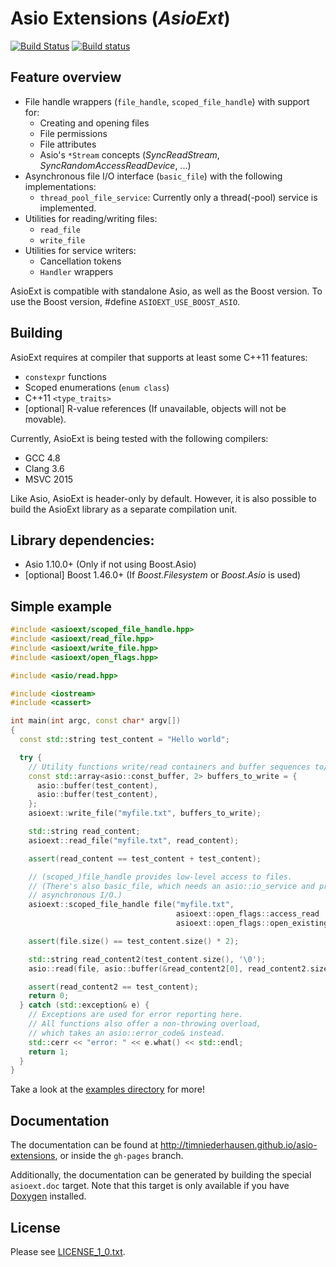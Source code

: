 # Asio Extensions (_AsioExt_)

[![Build Status](https://travis-ci.org/timniederhausen/asio-extensions.svg?branch=master)](https://travis-ci.org/timniederhausen/asio-extensions)
[![Build status](https://ci.appveyor.com/api/projects/status/696yog08f0fbpck0/branch/master?svg=true)](https://ci.appveyor.com/project/timniederhausen/asio-extensions/branch/master)

## Feature overview

* File handle wrappers (`file_handle`, `scoped_file_handle`) with support for:
  * Creating and opening files
  * File permissions
  * File attributes
  * Asio's `*Stream` concepts (*SyncReadStream*, *SyncRandomAccessReadDevice*, ...)
* Asynchronous file I/O interface (`basic_file`) with the following implementations:
  * `thread_pool_file_service`: Currently only a thread(-pool) service is implemented.
* Utilities for reading/writing files:
  * `read_file`
  * `write_file`
* Utilities for service writers:
  * Cancellation tokens
  * `Handler` wrappers

AsioExt is compatible with standalone Asio, as well as the Boost version.
To use the Boost version, #define ``ASIOEXT_USE_BOOST_ASIO``.

## Building

AsioExt requires at compiler that supports at least some C++11 features:

* `constexpr` functions
* Scoped enumerations (`enum class`)
* C++11 `<type_traits>`
* [optional] R-value references (If unavailable, objects will not be movable).

Currently, AsioExt is being tested with the following compilers:

* GCC 4.8
* Clang 3.6
* MSVC 2015

Like Asio, AsioExt is header-only by default.
However, it is also possible to build the AsioExt library as a separate compilation unit.

## Library dependencies:

* Asio 1.10.0+ (Only if not using Boost.Asio)
* [optional] Boost 1.46.0+ (If _Boost.Filesystem_ or _Boost.Asio_ is used)

## Simple example

```cpp
#include <asioext/scoped_file_handle.hpp>
#include <asioext/read_file.hpp>
#include <asioext/write_file.hpp>
#include <asioext/open_flags.hpp>

#include <asio/read.hpp>

#include <iostream>
#include <cassert>

int main(int argc, const char* argv[])
{
  const std::string test_content = "Hello world";

  try {
    // Utility functions write/read containers and buffer sequences to/from files.
    const std::array<asio::const_buffer, 2> buffers_to_write = {
      asio::buffer(test_content),
      asio::buffer(test_content),
    };
    asioext::write_file("myfile.txt", buffers_to_write);

    std::string read_content;
    asioext::read_file("myfile.txt", read_content);

    assert(read_content == test_content + test_content);

    // (scoped_)file_handle provides low-level access to files.
    // (There's also basic_file, which needs an asio::io_service and provides
    // asynchronous I/O.)
    asioext::scoped_file_handle file("myfile.txt",
                                     asioext::open_flags::access_read |
                                     asioext::open_flags::open_existing);

    assert(file.size() == test_content.size() * 2);

    std::string read_content2(test_content.size(), '\0');
    asio::read(file, asio::buffer(&read_content2[0], read_content2.size()));

    assert(read_content2 == test_content);
    return 0;
  } catch (std::exception& e) {
    // Exceptions are used for error reporting here.
    // All functions also offer a non-throwing overload,
    // which takes an asio::error_code& instead.
    std::cerr << "error: " << e.what() << std::endl;
    return 1;
  }
}
```

Take a look at the [examples directory](example) for more!

## Documentation

The documentation can be found at http://timniederhausen.github.io/asio-extensions,
or inside the `gh-pages` branch.

Additionally, the documentation can be generated by building the special
`asioext.doc` target. Note that this target is only available if you have
[Doxygen](http://www.stack.nl/~dimitri/doxygen/) installed.

## License

Please see [LICENSE_1_0.txt](LICENSE_1_0.txt).
